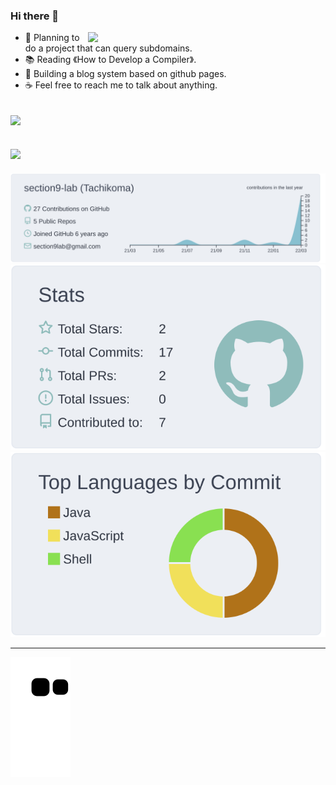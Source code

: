 ### Hi there 👋
<img align='right' src="https://github-readme-stats.vercel.app/api?username=section9-lab&count_private=true&show_icons=true" width="380">

- 🌱  Planning to do a project that can query subdomains.
- 📚  Reading 《How to Develop a Compiler》.
- 🍉  Building a blog system based on github pages.
- ☕️  Feel free to reach me to talk about anything.

![](https://komarev.com/ghpvc/?username=section9-lab&color=dc143c)
---
[<img class="col-lg-6" src="https://github-readme-stats.vercel.app/api/pin/?username=section9-lab&repo=lab-wiki">](https://section9-lab.github.io/lab-wiki/)
---
[![](https://raw.githubusercontent.com/section9-lab/section9-lab/master/profile-summary-card-output/nord_bright/0-profile-details.svg)](https://github.com/section9-lab)  
[![](https://raw.githubusercontent.com/section9-lab/section9-lab/master/profile-summary-card-output/nord_bright/3-stats.svg)](https://github.com/section9-lab)
[![](https://raw.githubusercontent.com/section9-lab/section9-lab/master/profile-summary-card-output/nord_bright/2-most-commit-language.svg)](https://github.com/section9-lab)

---

![github contribution grid snake animation](https://raw.githubusercontent.com/section9-lab/section9-lab/output/github-contribution-grid-snake.svg)
